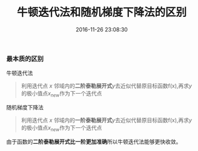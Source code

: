 ﻿---
title: 牛顿迭代法和随机梯度下降法的区别
date: 2016-11-26 23:08:30
tags: math
categories: math
---

### 最本质的区别
牛顿迭代法
> 利用迭代点 $x$ 邻域内的**二阶泰勒展开式**$y$去近似代替原目标函数f(x),再求$y$的极小值点$x_{new}$作为下一个迭代点

随机梯度下降法
> 利用迭代点 $x$ 邻域内的**一阶泰勒展开式**$y$去近似代替原目标函数f(x),再求$y$的极小值点$x_{new}$作为下一个迭代点

由于函数的**二阶泰勒展开式比一阶更加准确**所以牛顿迭代法能够更快收敛。






